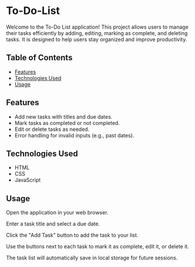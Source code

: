 # To-Do-List

Welcome to the To-Do List application! This project allows users to manage their tasks efficiently by adding, editing, marking as complete, and deleting tasks. It is designed to help users stay organized and improve productivity.

## Table of Contents

- [Features](#features)
- [Technologies Used](#technologies-used)
- [Usage](#usage)

## Features

- Add new tasks with titles and due dates.
- Mark tasks as completed or not completed.
- Edit or delete tasks as needed.
- Error handling for invalid inputs (e.g., past dates).

## Technologies Used

- HTML
- CSS
- JavaScript

## Usage
Open the application in your web browser.

Enter a task title and select a due date.

Click the "Add Task" button to add the task to your list.

Use the buttons next to each task to mark it as complete, edit it, or delete it.

The task list will automatically save in local storage for future sessions.
